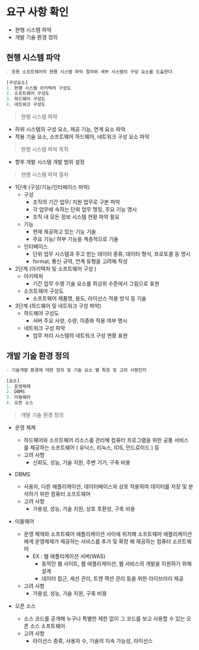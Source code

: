 # 요구 사항 확인

- 현행 시스템 파악
- 개발 기술 환경 정의

## 현행 시스템 파악

```jsx
- 응용 소프트웨어의 현행 시스템 파악 절차와 세부 시스템의 구성 요소를 도출한다.

[구성요소]
1. 현행 시스템 아키텍처 구성도
2. 소프트웨어 구성도
3. 하드웨어 구성도
4. 네트워크 구성도

```

> 현행 시스템 파악
> 
- 하위 시스템의 구성 요소, 제공 기능, 연계 요소 파악
- 적용 기술 요소, 소프트웨어 하드웨어, 네트워크 구성 요소 파악

> 현행 시스템 파악 목적
> 
- 향후 개발 시스템 개발 범위 설정

> 현행 시스템 파악 절차
> 
- 1단계 (구성/기능/인터페이스 파악)
    - 구성
        - 조직의 기간 업무/ 지원 업무로 구분 파악
        - 각 업무에 속하는 단위 업무 명칭, 주요 기능 명시
        - 조직 내 모든 정보 시스템 현황 파악 필요
    - 기능
        - 현재 제공하고 있는 기능 기술
        - 주요 기능/ 하부 기능을 계층적으로 기술
    - 인터페이스
        - 단위 업무 시스템과 주고 받는 데이터 종류, 데이터 형식, 프로토콜 등 명시
        - format, 통신 규약, 연계 유형을 고려해 작성
- 2단계 (아키텍처 및 소프트웨어 구성 )
    - 아키텍처
        - 기간 업무 수행 기술 요소를 최상위 수준에서 그림으로 표현
    - 소프트웨어 구성도
        - 소프트웨어 제품명, 용도, 라이선스 적용 방식 등 기술
- 3단계 (하드웨어 및 네트워크 구성 파악)
    - 하드웨어 구성도
        - 서버 주요 사양, 수량, 이중화 적용 여부 명시
    - 네트워크 구성 파악
        - 업무 처리 시스템의 네트워크 구성 현황 표현
        

## 개발 기술 환경 정의

```jsx
- 기술개발 환경에 대한 정의 및 기술 요소 별 특징 및 고려 사항인지

[요소]
1. 운영체제
2. DBMS
3. 미들웨어
4. 오픈 소스
```

> 개발 기술 환경 정의
> 
- 운영 체제
    - 하드웨어와 소프트웨어 리소스를 관리해 컴퓨터 프로그램을 위한 공통 서비스를 제공하는 소프트웨어 ( 유닉스, 리눅스, IOS, 안드로이드 ) 등
    - 고려 사항
        - 신뢰도, 성능, 기술 지원, 주변 기기, 구축 비용

- DBMS
    - 사용자, 다른 애플리케이션, 데이터베이스와 상호 작용하여 데이터를 저장 및 분석하기 위한 컴퓨터 소프트웨어
    - 고려 사항
        - 가용성, 성능, 기술 지원, 상호 호환성, 구축 비용
    
- 미들웨어
    - 운영 체제와 소프트웨어 애플리케이션 사이에 위치해 소프트웨어 애플리케이션에게 운영체제가 제공하는 서비스를 추가 및 확장 해 제공하는 컴퓨터 소프트웨어
        - EX : 웹 애플리케이션 서버(WAS)
            - 동적인 웹 사이트, 웹 애플리케이션, 웹 서비스의 개발을 지원하기 위해 설계
            - 데이터 접근, 세션 관리, 트랜 잭션 관리 등을 위한 라이브러리 제공
    - 고려 사항
        - 가용성, 성능, 기술 지원, 구축 비용

- 오픈 소스
    - 소스 코드를 공개해 누구나 특별한 제한 없이 그 코드를 보고 사용할 수 있는 오픈 소스 소프트웨어
    - 고려 사항
        - 라이선스 종류, 사용자 수, 기술의 지속 가능성, 라이선스
